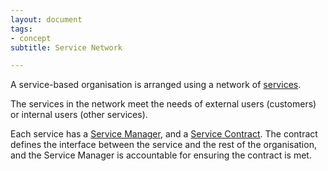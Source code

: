 ```yaml
---
layout: document
tags:
- concept
subtitle: Service Network

---
```

A service-based organisation is arranged using a network of [services](/service).

The services in the network meet the needs of external users (customers) or internal users (other services).

Each service has a [Service Manager](/service-manager), and a [Service Contract](/service-contract). The contract defines the interface between the service and the rest of the organisation, and the Service Manager is accountable for ensuring the contract is met.